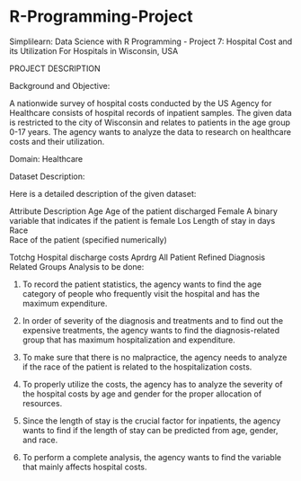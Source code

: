 # R-Programming-Project
Simplilearn:  Data Science with R Programming - Project 7: Hospital Cost and its Utilization For Hospitals in Wisconsin, USA

PROJECT DESCRIPTION

Background and Objective:

A nationwide survey of hospital costs conducted by the US Agency for Healthcare consists of hospital records of inpatient samples. The given data is restricted to the city of Wisconsin and relates to patients in the age group 0-17 years. The agency wants to analyze the data to research on healthcare costs and their utilization.

Domain: Healthcare

Dataset Description:

Here is a detailed description of the given dataset:

Attribute	Description
Age 	Age of the patient discharged
Female 	A binary variable that indicates if the patient is female
Los	Length of stay in days
Race 	
Race of the patient (specified numerically)

Totchg	Hospital discharge costs
Aprdrg	All Patient Refined Diagnosis Related Groups
Analysis to be done: 

1. To record the patient statistics, the agency wants to find the age category of people who frequently visit the hospital and has the maximum expenditure.

2. In order of severity of the diagnosis and treatments and to find out the expensive treatments, the agency wants to find the diagnosis-related group that has maximum hospitalization and expenditure.

3. To make sure that there is no malpractice, the agency needs to analyze if the race of the patient is related to the hospitalization costs.

4. To properly utilize the costs, the agency has to analyze the severity of the hospital costs by age and gender for the proper allocation of resources.

5. Since the length of stay is the crucial factor for inpatients, the agency wants to find if the length of stay can be predicted from age, gender, and race.

6. To perform a complete analysis, the agency wants to find the variable that mainly affects hospital costs.
